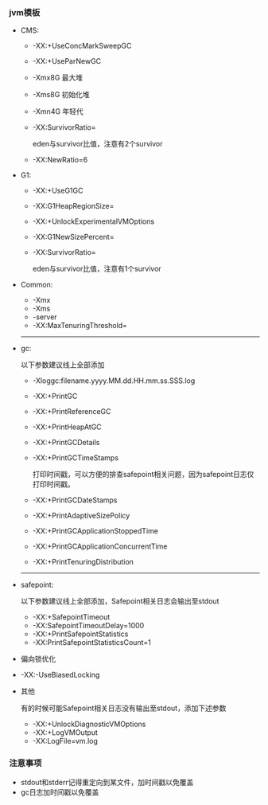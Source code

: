 ### jvm模板
* CMS:
  
  * -XX:+UseConcMarkSweepGC
  
  * -XX:+UseParNewGC
  
  * -Xmx8G 最大堆
  
  * -Xms8G 初始化堆
  
  * -Xmn4G 年轻代
  
  * -XX:SurvivorRatio=
  
    eden与survivor比值，注意有2个survivor
  
  * -XX:NewRatio=6
  
* G1:

  * -XX:+UseG1GC

  * -XX:G1HeapRegionSize=

  * -XX:+UnlockExperimentalVMOptions

  * -XX:G1NewSizePercent=

  * -XX:SurvivorRatio=

    eden与survivor比值，注意有1个survivor

* Common:
  
  * -Xmx
  * -Xms
  * -server
  * -XX:MaxTenuringThreshold=

  ---

* gc:

  以下参数建议线上全部添加

  * -Xloggc:filename.yyyy.MM.dd.HH.mm.ss.SSS.log

  * -XX:+PrintGC

  * -XX:+PrintReferenceGC

  * -XX:+PrintHeapAtGC

  * -XX:+PrintGCDetails

  * -XX:+PrintGCTimeStamps

    打印时间戳，可以方便的排查safepoint相关问题，因为safepoint日志仅打印时间戳。

  * -XX:+PrintGCDateStamps

  * -XX:+PrintAdaptiveSizePolicy

  * -XX:+PrintGCApplicationStoppedTime

  * -XX:+PrintGCApplicationConcurrentTime

  * -XX:+PrintTenuringDistribution

  ---

* safepoint:

  以下参数建议线上全部添加，Safepoint相关日志会输出至stdout

  * -XX:+SafepointTimeout
  * -XX:SafepointTimeoutDelay=1000
  * -XX:+PrintSafepointStatistics
  * -XX:PrintSafepointStatisticsCount=1

* 偏向锁优化
  
* -XX:-UseBiasedLocking
  
* 其他

  有的时候可能Safepoint相关日志没有输出至stdout，添加下述参数

  * -XX:+UnlockDiagnosticVMOptions
  * -XX:+LogVMOutput
  * -XX:LogFile=vm.log

### 注意事项

* stdout和stderr记得重定向到某文件，加时间戳以免覆盖
* gc日志加时间戳以免覆盖

